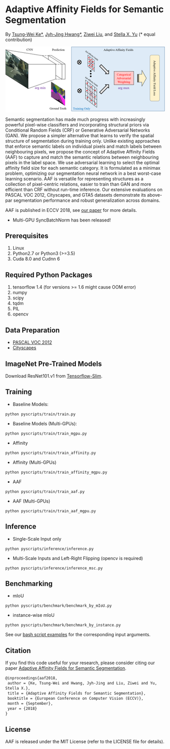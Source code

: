 # Adaptive Affinity Fields for Semantic Segmentation

By [Tsung-Wei Ke*](https://www1.icsi.berkeley.edu/~twke/), [Jyh-Jing Hwang*](https://jyhjinghwang.github.io/), [Ziwei Liu](https://liuziwei7.github.io/), 
and [Stella X. Yu](http://www1.icsi.berkeley.edu/~stellayu/) (* equal contribution)

<img align="center" img src="misc/architecture.png" width="720">

Semantic segmentation has made much progress with increasingly powerful pixel-wise classifiers and incorporating structural 
priors via Conditional Random Fields (CRF) or Generative Adversarial Networks (GAN). We propose a simpler alternative that 
learns to verify the spatial structure of segmentation during training only. Unlike existing approaches that enforce semantic 
labels on individual pixels and match labels between neighbouring pixels, we propose the concept of Adaptive Affinity Fields 
(AAF) to capture and match the semantic relations between neighbouring pixels in the label space. We use adversarial learning 
to select the optimal affinity field size for each semantic category. It is formulated as a minimax problem, optimizing our 
segmentation neural network in a best worst-case learning scenario. AAF is versatile for representing structures as a collection 
of pixel-centric relations, easier to train than GAN and more efficient than CRF without run-time inference. Our extensive evaluations 
on PASCAL VOC 2012, Cityscapes, and GTA5 datasets demonstrate its above-par segmentation performance and robust generalization across 
domains. 

AAF is published in ECCV 2018, see [our paper](https://arxiv.org/abs/1803.10335) for more details.

* Multi-GPU SyncBatchNorm has been released!

## Prerequisites

1. Linux
2. Python2.7 or Python3 (>=3.5)
3. Cuda 8.0 and Cudnn 6

## Required Python Packages

1. tensorflow 1.4 (for versions >= 1.6 might cause OOM error)
2. numpy
3. scipy
4. tqdm
5. PIL
6. opencv

## Data Preparation

* [PASCAL VOC 2012](http://host.robots.ox.ac.uk/pascal/VOC/voc2012/)
* [Cityscapes](https://www.cityscapes-dataset.com/)

## ImageNet Pre-Trained Models

Download ResNet101.v1 from [Tensorflow-Slim](https://github.com/tensorflow/models/tree/master/research/slim).

## Training

* Baseline Models:
```
python pyscripts/train/train.py
```

* Baseline Models (Multi-GPUs):
```
python pyscripts/train/train_mgpu.py
```

* Affinity
```
python pyscripts/train/train_affinity.py
```

* Affinity (Multi-GPUs)
```
python pyscripts/train/train_affinity_mgpu.py
```

* AAF
```
python pyscripts/train/train_aaf.py
```

* AAF (Multi-GPUs)
```
python pyscripts/train/train_aaf_mgpu.py
```

## Inference

* Single-Scale Input only
```
python pyscripts/inference/inference.py
```

* Multi-Scale Inputs and Left-Right Flipping (opencv is required)
```
python pyscripts/inference/inference_msc.py
```

## Benchmarking

* mIoU
```
python pyscripts/benchmark/benchmark_by_mIoU.py
```

* instance-wise mIoU
```
python pyscripts/benchmark/benchmark_by_instance.py
```

See our [bash script examples](/bashscripts/) for the corresponding input arguments.

## Citation
If you find this code useful for your research, please consider citing our paper [Adaptive Affinity Fields for Semantic Segmentation](https://arxiv.org/abs/1803.10335).

```
@inproceedings{aaf2018,
 author = {Ke, Tsung-Wei and Hwang, Jyh-Jing and Liu, Ziwei and Yu, Stella X.},
 title = {Adaptive Affinity Fields for Semantic Segmentation},
 booktitle = {European Conference on Computer Vision (ECCV)},
 month = {September},
 year = {2018} 
}
```

## License
AAF is released under the MIT License (refer to the LICENSE file for details).
